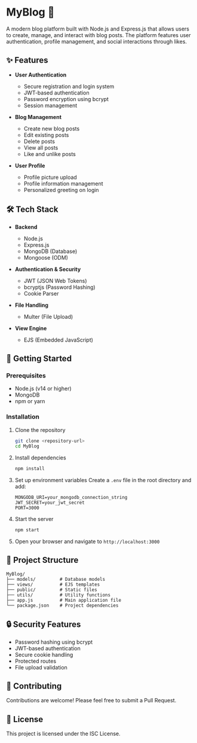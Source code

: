 # MyBlog 📝

A modern blog platform built with Node.js and Express.js that allows users to create, manage, and interact with blog posts. The platform features user authentication, profile management, and social interactions through likes.

## ✨ Features

- **User Authentication**
  - Secure registration and login system
  - JWT-based authentication
  - Password encryption using bcrypt
  - Session management

- **Blog Management**
  - Create new blog posts
  - Edit existing posts
  - Delete posts
  - View all posts
  - Like and unlike posts

- **User Profile**
  - Profile picture upload
  - Profile information management
  - Personalized greeting on login

## 🛠️ Tech Stack

- **Backend**
  - Node.js
  - Express.js
  - MongoDB (Database)
  - Mongoose (ODM)

- **Authentication & Security**
  - JWT (JSON Web Tokens)
  - bcryptjs (Password Hashing)
  - Cookie Parser

- **File Handling**
  - Multer (File Upload)

- **View Engine**
  - EJS (Embedded JavaScript)

## 🚀 Getting Started

### Prerequisites

- Node.js (v14 or higher)
- MongoDB
- npm or yarn

### Installation

1. Clone the repository
   ```bash
   git clone <repository-url>
   cd MyBlog
   ```

2. Install dependencies
   ```bash
   npm install
   ```

3. Set up environment variables
   Create a `.env` file in the root directory and add:
   ```
   MONGODB_URI=your_mongodb_connection_string
   JWT_SECRET=your_jwt_secret
   PORT=3000
   ```

4. Start the server
   ```bash
   npm start
   ```

5. Open your browser and navigate to `http://localhost:3000`

## 📁 Project Structure

```
MyBlog/
├── models/         # Database models
├── views/          # EJS templates
├── public/         # Static files
├── utils/          # Utility functions
├── app.js          # Main application file
└── package.json    # Project dependencies
```

## 🔒 Security Features

- Password hashing using bcrypt
- JWT-based authentication
- Secure cookie handling
- Protected routes
- File upload validation

## 🤝 Contributing

Contributions are welcome! Please feel free to submit a Pull Request.

## 📝 License

This project is licensed under the ISC License.

